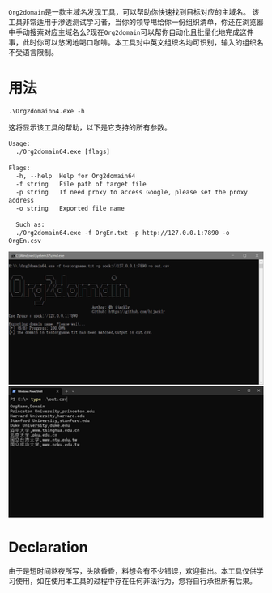 `Org2domain`是一款主域名发现工具，可以帮助你快速找到目标对应的主域名。 
该工具非常适用于渗透测试学习者，当你的领导甩给你一份组织清单，你还在浏览器中手动搜索对应主域名么?现在`Org2domain`可以帮你自动化且批量化地完成这件事，此时你可以悠闲地喝口咖啡。本工具对中英文组织名均可识别，输入的组织名不受语言限制。


# 用法
```shell
.\Org2domain64.exe -h
```
这将显示该工具的帮助，以下是它支持的所有参数。
```text
Usage:
  ./Org2domain64.exe [flags]

Flags:
  -h, --help  Help for Org2domain64
  -f string   File path of target file
  -p string   If need proxy to access Google, please set the proxy address
  -o string   Exported file name
  
  Such as:
  ./Org2domain64.exe -f OrgEn.txt -p http://127.0.0.1:7890 -o OrgEn.csv
```
![run](./static/run.jpg "run")
![verify](./static/verify.jpg "verify")

# Declaration
由于是短时间熬夜所写，头脑昏昏，料想会有不少错误，欢迎指出。本工具仅供学习使用，如在使用本工具的过程中存在任何非法行为，您将自行承担所有后果。

